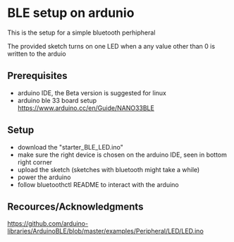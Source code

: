 
# BLE setup on ardunio

This is the setup for a simple bluetooth perhipheral

The provided sketch turns on one LED when a any value other than 0 is written to the arduio


## Prerequisites

- arduino IDE, the Beta version is suggested for linux
- arduino ble 33 board setup https://www.arduino.cc/en/Guide/NANO33BLE

## Setup

- download the "starter_BLE_LED.ino" 
- make sure the right device is chosen on the arduino IDE, seen in bottom right corner
- upload the sketch (sketches with bluetooth might take a while)
- power the arduino
- follow bluetoothctl README to interact with the arduino


## Recources/Acknowledgments

https://github.com/arduino-libraries/ArduinoBLE/blob/master/examples/Peripheral/LED/LED.ino
